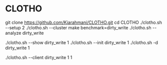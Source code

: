 # CLOTHO

git clone https://github.com/Kiarahmani/CLOTHO.git
cd CLOTHO
./clotho.sh --setup 2
./clotho.sh --cluster
make benchmark=dirty_write
./clotho.sh --analyze dirty_write 

./clotho.sh --show dirty_write 1
./clotho.sh --init dirty_write 1
./clotho.sh -d dirty_write 1

./clotho.sh --client dirty_write 1 1

